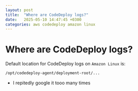 ```yaml
---
layout: post
title:  "Where are CodeDeploy logs?"
date:   2025-05-10 14:47:45 +0300
categories: aws codedeploy amazon linux 
---
```


# Where are CodeDeploy logs?
Default location for CodeDeploy logs on `Amazon Linux` is:  
``` bash
/opt/codedeploy-agent/deployment-root/...
```

* I repitedly google it tooo many times
